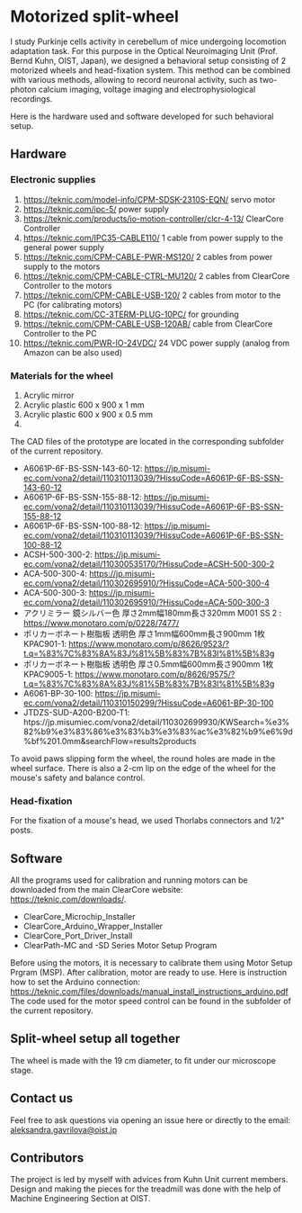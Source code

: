 # Motorized split-wheel

I study Purkinje cells activity in cerebellum of mice undergoing locomotion adaptation task. For this purpose in the Optical Neuroimaging Unit (Prof. Bernd Kuhn, OIST, Japan), we designed a behavioral setup consisting of 2 motorized wheels and head-fixation system. This method can be combined with various methods, allowing to record neuronal activity, such as two-photon calcium imaging, voltage imaging and electrophysiological recordings. 

Here is the hardware used and software developed for such behavioral setup.

## Hardware

### Electronic supplies
1. https://teknic.com/model-info/CPM-SDSK-2310S-EQN/  servo motor
2. https://teknic.com/ipc-5/    power supply
3. https://teknic.com/products/io-motion-controller/clcr-4-13/  ClearCore Controller
4. https://teknic.com/IPC35-CABLE110/   1 cable from power supply to the general power supply
5. https://teknic.com/CPM-CABLE-PWR-MS120/  2 cables from power supply to the motors
6. https://teknic.com/CPM-CABLE-CTRL-MU120/  2 cables from ClearCore Controller to the motors
7. https://teknic.com/CPM-CABLE-USB-120/      2 cables from motor to the PC (for calibrating motors)
8. https://teknic.com/CC-3TERM-PLUG-10PC/     for grounding
9. https://teknic.com/CPM-CABLE-USB-120AB/    cable from ClearCore Controller to the PC
10. https://teknic.com/PWR-IO-24VDC/        24 VDC power supply (analog from Amazon can be also used)

### Materials for the wheel
1. Acrylic mirror
2. Acrylic plastic 600 x 900 x 1 mm  
3. Acrylic plastic 600 x 900 x 0.5 mm
4. 
The CAD files of the prototype are located in the corresponding subfolder of the current repository.

- A6061P-6F-BS-SSN-143-60-12: https://jp.misumi-ec.com/vona2/detail/110310113039/?HissuCode=A6061P-6F-BS-SSN-143-60-12
- A6061P-6F-BS-SSN-155-88-12: https://jp.misumi-ec.com/vona2/detail/110310113039/?HissuCode=A6061P-6F-BS-SSN-155-88-12
- A6061P-6F-BS-SSN-100-88-12: https://jp.misumi-ec.com/vona2/detail/110310113039/?HissuCode=A6061P-6F-BS-SSN-100-88-12
- ACSH-500-300-2: https://jp.misumi-ec.com/vona2/detail/110300535170/?HissuCode=ACSH-500-300-2
- ACA-500-300-4: https://jp.misumi-ec.com/vona2/detail/110302695910/?HissuCode=ACA-500-300-4
- ACA-500-300-3: https://jp.misumi-ec.com/vona2/detail/110302695910/?HissuCode=ACA-500-300-3
- アクリミラー 鏡シルバー色 厚さ2mm幅180mm長さ320mm M001 SS 2 : https://www.monotaro.com/p/0228/7477/
- ポリカーボネート樹脂板 透明色 厚さ1mm幅600mm長さ900mm 1枚 KPAC901-1: https://www.monotaro.com/p/8626/9523/?t.q=%83%7C%83%8A%83J%81%5B%83%7B%83l%81%5B%83g
- ポリカーボネート樹脂板 透明色 厚さ0.5mm幅600mm長さ900mm 1枚 KPAC9005-1: https://www.monotaro.com/p/8626/9575/?t.q=%83%7C%83%8A%83J%81%5B%83%7B%83l%81%5B%83g
- A6061-BP-30-100: https://jp.misumi-ec.com/vona2/detail/110310150299/?HissuCode=A6061-BP-30-100
- JTDZS-SUD-A200-B200-T1: htps://jp.misumiec.com/vona2/detail/110302699930/KWSearch=%e3%82%b9%e3%83%86%e3%83%b3%e3%83%ac%e3%82%b9%e6%9d%bf%201.0mm&searchFlow=results2products

To avoid paws slipping form the wheel, the round holes are made in the wheel surface. There is also a 2-cm lip on the edge of the wheel for the mouse's safety and balance control. 

### Head-fixation

For the fixation of a mouse's head, we used Thorlabs connectors and 1/2" posts. 

## Software

All the programs used for calibration and running motors can be downloaded from the main ClearCore website: https://teknic.com/downloads/.

- ClearCore_Microchip_Installer
- ClearCore_Arduino_Wrapper_Installer
- ClearCore_Port_Driver_Install
- ClearPath-MC and -SD Series Motor Setup Program

Before using the motors, it is necessary to calibrate them using Motor Setup Prgram (MSP). After calibration, motor are ready to use. 
Here is instruction how to set the Arduino connection: https://teknic.com/files/downloads/manual_install_instructions_arduino.pdf
The code used for the motor speed control can be found in the subfolder of the current repository.

## Split-wheel setup all together
The wheel is made with the 19 cm diameter, to fit under our microscope stage. 





## Contact us
Feel free to ask questions via opening an issue here or directly to the email: aleksandra.gavrilova@oist.jp

## Contributors
The project is led by myself with advices from Kuhn Unit current members. Design and making the pieces for the treadmill was done with the help of Machine Engineering Section at OIST. 
